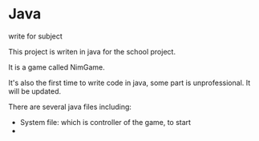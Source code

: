 # Java
write for subject

This project is writen in java for the school project.

It is a game called NimGame.

It's also the first time to write code in java, some part is unprofessional. It will be updated.

There are several java files including:
  - System file: which is controller of the game, to start 
  - 
